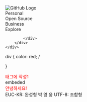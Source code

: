 <!DOCTYPE html>
<html lang="ko">
<head>
    <meta charset="UTF-8">
    <meta name="viewport" content="width=device-width, initial-scale=1.0">
    <title>GitHub</title>
</head>
<body>
    <div class="header">
        <div class="container">
            <div class="container-left">
                <div class="logo">
                    <img src="https://heropcode.github.io/GitHub-Responsive/img/logo.svg" alt="GitHub Logo">
                </div>
                <div class="menu">
                    <div class="menu-item">Personal</div>
                    <div class="menu-item">Open Source</div>
                    <div class="menu-item">Business</div>
                    <div class="menu-item">Explore</div>
                </div>
                   
            </div>
        </div>
    </div>
</body>
</html>
div {
    color: red; /

}
<div style="color: red;">태그에 작성1</div>
embeded
<!DOCTYPE html>
<html lang="ko
">
<head>
    <meta charset="UTF-8">
    <title>Document</title>
</head>
<body>
    <div style="color: red;">안녕하세요!</div>
</body>
</html>
EUC-KR: 완성형
    박  영 웅
UTF-8: 조합형